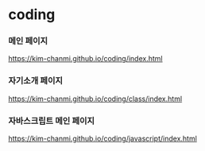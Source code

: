 # coding

### 메인 페이지
https://kim-chanmi.github.io/coding/index.html   
 
 ### 자기소개 페이지
 https://kim-chanmi.github.io/coding/class/index.html   
 
 ### 자바스크립트 메인 페이지
 https://kim-chanmi.github.io/coding/javascript/index.html
